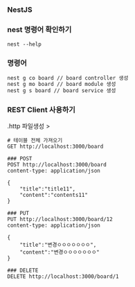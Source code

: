 ### NestJS 
### nest 명령어 확인하기
```
nest --help
```

### 명령어
```Bash
nest g co board // board controller 생성
nest g mo board // board module 생성
nest g s board // board service 생성
```
### REST Client 사용하기
.http 파일생성 >
```text
# 테이블 전체 가져오기
GET http://localhost:3000/board

### POST
POST http://localhost:3000/board
content-type: application/json

{
    "title":"title11",
    "content":"contents11"
}

### PUT
PUT http://localhost:3000/board/12
content-type: application/json

{
    "title":"변경ㅇㅇㅇㅇㅇㅇㅇ",
    "content":"변경ㅇㅇㅇㅇㅇㅇㅇ"
}

### DELETE
DELETE http://localhost:3000/board/1

```